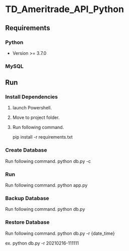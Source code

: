 # TD_Ameritrade_API_Python
## Requirements

### Python

* Version >= 3.7.0

### MySQL

## Run
### Install Dependencies
1. launch Powershell.
2. Move to project folder.
3. Run following command. 

   pip install -r requirements.txt

### Create Database
Run following command. 
  python db.py -c

### Run
Run following command. 
  python app.py
  
### Backup Database
Run following command. 
  python db.py

### Restore Database
Run following command. 
  python db.py -r {date_time}
  
  ex. python db.py -r 20210216-111111



  




